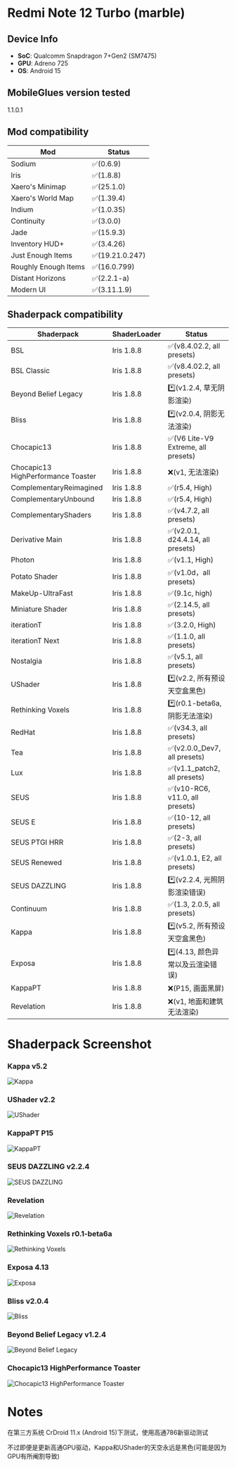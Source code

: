 # Redmi Note 12 Turbo (marble)

## Device Info

- **SoC**: Qualcomm Snapdragon 7+Gen2 (SM7475)
- **GPU**: Adreno 725
- **OS**: Android 15

## MobileGlues version tested

1.1.0.1

## Mod compatibility

|**Mod**|**Status**|
|---|---|
| Sodium | ✅(0.6.9) |
| Iris | ✅(1.8.8) |
| Xaero's Minimap | ✅(25.1.0) |
| Xaero's World Map | ✅(1.39.4) |
| Indium | ✅(1.0.35) |
| Continuity | ✅(3.0.0) |
| Jade | ✅(15.9.3) |
| Inventory HUD+ | ✅(3.4.26) |
| Just Enough Items | ✅(19.21.0.247) |
| Roughly Enough Items |✅(16.0.799) |
| Distant Horizons | ✅(2.2.1-a) |
| Modern UI | ✅(3.11.1.9) |

## Shaderpack compatibility

|**Shaderpack** | **ShaderLoader** | **Status** 
|---|---|----|
| BSL | Iris 1.8.8 | ✅(v8.4.02.2, all presets) |
| BSL Classic | Iris 1.8.8 | ✅(v8.4.02.2, all presets) |
| Beyond Belief Legacy | Iris 1.8.8 | *️⃣(v1.2.4, 草无阴影渲染) |
| Bliss | Iris 1.8.8 | *️⃣(v2.0.4, 阴影无法渲染) |
| Chocapic13 | Iris 1.8.8 | ✅(V6 Lite-V9 Extreme, all presets) |
| Chocapic13 HighPerformance Toaster | Iris 1.8.8 | ❌(v1, 无法渲染) |
| ComplementaryReimagined | Iris 1.8.8 | ✅(r5.4, High) |
| ComplementaryUnbound | Iris 1.8.8 | ✅(r5.4, High) |
| ComplementaryShaders | Iris 1.8.8 | ✅(v4.7.2, all presets) |
| Derivative Main | Iris 1.8.8 | ✅(v2.0.1, d24.4.14, all presets) |
| Photon | Iris 1.8.8 | ✅(v1.1, High) |
| Potato Shader | Iris 1.8.8 | ✅(v1.0d，all presets) |
| MakeUp-UltraFast | Iris 1.8.8 | ✅(9.1c, high) |
| Miniature Shader | Iris 1.8.8 | ✅(2.14.5, all presets) |
| iterationT | Iris 1.8.8 | ✅(3.2.0, High) |
| iterationT Next | Iris 1.8.8 | ✅(1.1.0, all presets) |
| Nostalgia | Iris 1.8.8 | ✅(v5.1, all presets) |
| UShader | Iris 1.8.8 | *️⃣(v2.2, 所有预设天空盒黑色) |
| Rethinking Voxels | Iris 1.8.8 | *️⃣(r0.1-beta6a, 阴影无法渲染) |
| RedHat | Iris 1.8.8 | ✅(v34.3, all presets) |
| Tea | Iris 1.8.8 | ✅(v2.0.0_Dev7, all presets) |
| Lux | Iris 1.8.8 | ✅(v1.1_patch2, all presets) |
| SEUS | Iris 1.8.8 | ✅(v10-RC6, v11.0, all presets)|
| SEUS E | Iris 1.8.8 | ✅(10-12, all presets) |
| SEUS PTGI HRR | Iris 1.8.8 | ✅(2-3, all presets) |
| SEUS Renewed | Iris 1.8.8 | ✅(v1.0.1, E2, all presets) |
| SEUS DAZZLING | Iris 1.8.8 | *️⃣(v2.2.4, 光照阴影渲染错误)
| Continuum | Iris 1.8.8 | ✅(1.3, 2.0.5, all presets) |
| Kappa | Iris 1.8.8 | *️⃣(v5.2, 所有预设天空盒黑色) |
| Exposa | Iris 1.8.8 | *️⃣(4.13, 颜色异常以及云渲染错误) |
| KappaPT | Iris 1.8.8 | ❌(P15, 画面黑屏) |
| Revelation | Iris 1.8.8 | ❌(v1, 地面和建筑无法渲染) |


# Shaderpack Screenshot
### Kappa v5.2  
![Kappa](/assets/shaderpack_screenshot/marble/kappa_v5.2.png)
### UShader v2.2  
![UShader](/assets/shaderpack_screenshot/marble/ushader_2.2.png)
### KappaPT P15
![KappaPT](/assets/shaderpack_screenshot/marble/kappapt_p15.png)
### SEUS DAZZLING v2.2.4
![SEUS DAZZLING](/assets/shaderpack_screenshot/marble/SEUS-DAZZLING.png)
### Revelation
![Revelation](/assets/shaderpack_screenshot/marble/Revelation.png)
### Rethinking Voxels r0.1-beta6a
![Rethinking Voxels](/assets/shaderpack_screenshot/marble/rethinking-voxels.png)
### Exposa 4.13
![Exposa](/assets/shaderpack_screenshot/marble/exposa_4.13.png)
### Bliss v2.0.4
![Bliss](/assets/shaderpack_screenshot/marble/bliss_v2.0.4.png)
### Beyond Belief Legacy v1.2.4
![Beyond Belief Legacy](/assets/shaderpack_screenshot/marble/beyondbelieflegacy_v1.2.4.png)
### Chocapic13 HighPerformance Toaster
![Chocapic13 HighPerformance Toaster](/assets/shaderpack_screenshot/marble/chocapic13_hpt.png)

# Notes
在第三方系统 CrDroid 11.x (Android 15)下测试，使用高通786新驱动测试

不过即便是更新高通GPU驱动，Kappa和UShader的天空永远是黑色(可能是因为GPU有所阉割导致)
